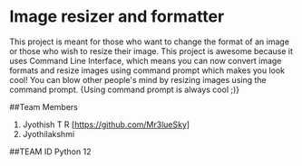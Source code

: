 # Image resizer and formatter
This project is meant for those who want to change the format of an image or those who wish to resize their image. This project is awesome because it uses Command Line Interface, which means you can now convert image formats and resize images using command prompt which makes you look cool! You can blow other people's mind by resizing images using the command prompt. {Using command prompt is always cool ;)}

##Team Members
1) Jyothish T R [https://github.com/Mr3lueSky]
2) Jyothilakshmi

##TEAM ID
Python 12
